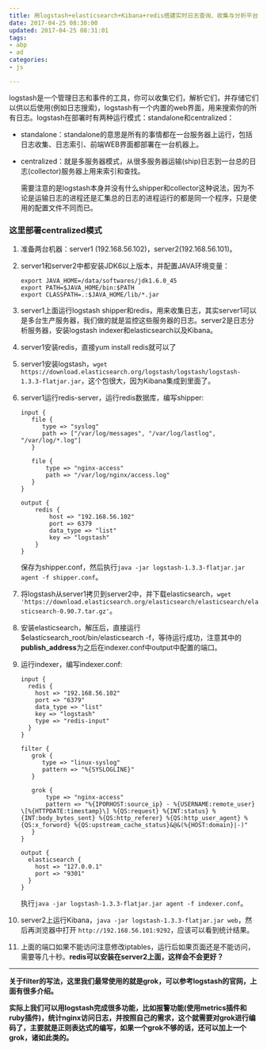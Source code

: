 ```yaml
---
title: 用logstash+elasticsearch+Kibana+redis搭建实时日志查询、收集与分析平台
date: 2017-04-25 08:30:00
updated: 2017-04-25 08:31:01
tags: 
- abp
- ad
categories: 
- js

---
```

logstash是一个管理日志和事件的工具，你可以收集它们，解析它们，并存储它们以供以后使用(例如日志搜索)，logstash有一个内置的web界面，用来搜索你的所有日志。logstash在部署时有两种运行模式：standalone和centralized：

- standalone：standalone的意思是所有的事情都在一台服务器上运行，包括日志收集、日志索引、前端WEB界面都部署在一台机器上。

- centralized：就是多服务器模式，从很多服务器运输(ship)日志到一台总的日志(collector)服务器上用来索引和查找。

  需要注意的是logstash本身并没有什么shipper和collector这种说法，因为不论是运输日志的进程还是汇集总的日志的进程运行的都是同一个程序，只是使用的配置文件不同而已。


<!--more-->


### 这里部署centralized模式

1. 准备两台机器：server1 (192.168.56.102)，server2(192.168.56.101)。

2. server1和server2中都安装JDK6以上版本，并配置JAVA环境变量：

   ```
   export JAVA_HOME=/data/softwares/jdk1.6.0_45
   export PATH=$JAVA_HOME/bin:$PATH
   export CLASSPATH=.:$JAVA_HOME/lib/*.jar
   ```

3. server1上面运行logstash shipper和redis，用来收集日志，其实server1可以是多台生产服务器，我们做的就是监控这些服务器的日志。server2是日志分析服务器，安装logstash indexer和elasticsearch以及Kibana。

4. server1安装redis，直接yum install redis就可以了

5. server1安装logstash，`wget https://download.elasticsearch.org/logstash/logstash/logstash-1.3.3-flatjar.jar`，这个包很大，因为Kibana集成到里面了。

6. server1运行redis-server，运行redis数据库，编写shipper:

   ```
   input {
      file {
         type => "syslog"
         path => ["/var/log/messages", "/var/log/lastlog", "/var/log/*.log"]
      }

      file {
          type => "nginx-access"
          path => "/var/log/nginx/access.log"
      }
   }

   output {
       redis {
           host => "192.168.56.102"
           port => 6379
           data_type => "list"
           key => "logstash"
       }
   }
   ```

   保存为shipper.conf，然后执行`java -jar logstash-1.3.3-flatjar.jar agent -f shipper.conf`。

7. 将logstash从server1拷贝到server2中，并下载elasticsearch，`wget 'https://download.elasticsearch.org/elasticsearch/elasticsearch/elasticsearch-0.90.7.tar.gz'`。

8. 安装elasticsearch，解压后，直接运行$elasticsearch_root/bin/elasticsearch -f，等待运行成功，注意其中的**publish_address**为之后在indexer.conf中output中配置的端口。

9. 运行indexer，编写indexer.conf:

   ```
   input {
     redis {
       host => "192.168.56.102"
       port => "6379"
       data_type => "list"
       key => "logstash"
       type => "redis-input"
     }
   }

   filter {
      grok {
         type => "linux-syslog"
         pattern => "%{SYSLOGLINE}"
      }

      grok {
          type => "nginx-access"
          pattern => "%{IPORHOST:source_ip} - %{USERNAME:remote_user} \[%{HTTPDATE:timestamp}\] %{QS:request} %{INT:status} %{INT:body_bytes_sent} %{QS:http_referer} %{QS:http_user_agent} %{QS:x_forword} %{QS:upstream_cache_status}&@&(%{HOST:domain}|-)"
      }
   }

   output {
     elasticsearch {
       host => "127.0.0.1"
       port => "9301"
     }
   }
   ```

   执行`java -jar logstash-1.3.3-flatjar.jar agent -f indexer.conf`。

10. server2上运行Kibana，`java -jar logstash-1.3.3-flatjar.jar web`，然后再浏览器中打开 `http://192.168.56.101:9292`，应该可以看到统计结果。

11. 上面的端口如果不能访问注意修改iptables，运行后如果页面还是不能访问，需要等几十秒。**redis可以安装在server2上面，这样会不会更好？**

------

**关于filter的写法，这里我们最常使用的就是grok，可以参考logstash的官网，上面有很多介绍。**

**实际上我们可以用logstash完成很多功能，比如报警功能(使用metrics插件和ruby插件)，统计nginx访问日志，并按照自己的需求，这个就需要对grok进行编码了，主要就是正则表达式的编写，如果一个grok不够的话，还可以加上一个grok，诸如此类的。**